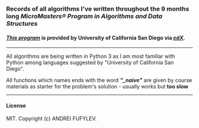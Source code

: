### Records of all algorithms I've written throughout the 9 months long *MicroMasters® Program in Algorithms and Data Structures* 
#### *[This program](https://www.edx.org/micromasters/ucsandiegox-algorithms-and-data-structures)* is provided by University of California San Diego via *[edX](https://www.edx.org).*

---

All algorithms are being written in Python 3 as I am most familiar with Python among languages suggested by "University of California San Diego".

All functions which names ends with the word ***"_naive"*** are given by course materials as starter for the problem's solution - usually works but **too slow**

---

#### License
MIT. Copyright (c) ANDREI FUFYLEV.